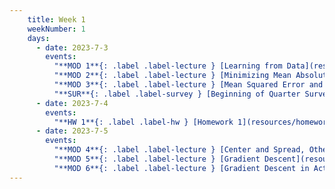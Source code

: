 ```yaml
---
    title: Week 1
    weekNumber: 1
    days:
      - date: 2023-7-3
        events:
          "**MOD 1**{: .label .label-lecture } [Learning from Data](resources/lectures/module_1_learning_from_data.pdf) [✏️](resources/lectures/module_1_learning_from_data_annotated.pdf) [📺](https://podcast.ucsd.edu/watch/s123/dsc40a_a00/1)": "[📖 pg 1-5](resources/notes/notes_chapter_1.pdf#page=1)"
          "**MOD 2**{: .label .label-lecture } [Minimizing Mean Absolute Error](resources/lectures/module_2_minimizing_mean_absolute_error.pdf) [✏️](resources/lectures/module_2_minimizing_mean_absolute_error_annotated.pdf)": "[📖 pg 5-9](resources/notes/notes_chapter_1.pdf#page=5)"
          "**MOD 3**{: .label .label-lecture } [Mean Squared Error and Empirical Risk Minimization](resources/lectures/module_3_mean_squared_error_and_empirical_risk.pdf) [✏️](resources/lectures/module_3_mean_squared_error_and_empirical_risk_annotated.pdf)": "[📖 pg 9-12](resources/notes/notes_chapter_1.pdf#page=9)"
          "**SUR**{: .label .label-survey } [Beginning of Quarter Survey](https://forms.gle/sLFFEZRmjpKACycu7)":
      - date: 2023-7-4
        events:
          "**HW 1**{: .label .label-hw } [Homework 1](resources/homeworks/homework_1.pdf)": 
      - date: 2023-7-5
        events:
          "**MOD 4**{: .label .label-lecture } [Center and Spread, Other Loss Functions](resources/lectures/module_4_center_spread_other_loss.pdf) [✏️](resources/lectures/module_4_center_spread_other_loss_annotated.pdf) [📺](https://podcast.ucsd.edu/watch/s123/dsc40a_a00/2)": "[📖 12-16](resources/notes/notes_chapter_1.pdf#page=12) + [📖](resources/notes/spread.pdf)"
          "**MOD 5**{: .label .label-lecture } [Gradient Descent](resources/lectures/module_5_gradient_descent.pdf) [✏️](resources/lectures/module_5_gradient_descent_annotated.pdf)": "[📖 15-17](resources/notes/notes_chapter_1.pdf#page=15)"
          "**MOD 6**{: .label .label-lecture } [Gradient Descent in Action](resources/lectures/module_6_gradient_descent_in_action.pdf) [✏️](resources/lectures/module_6_gradient_descent_in_action_annotated.pdf)":
---
```

